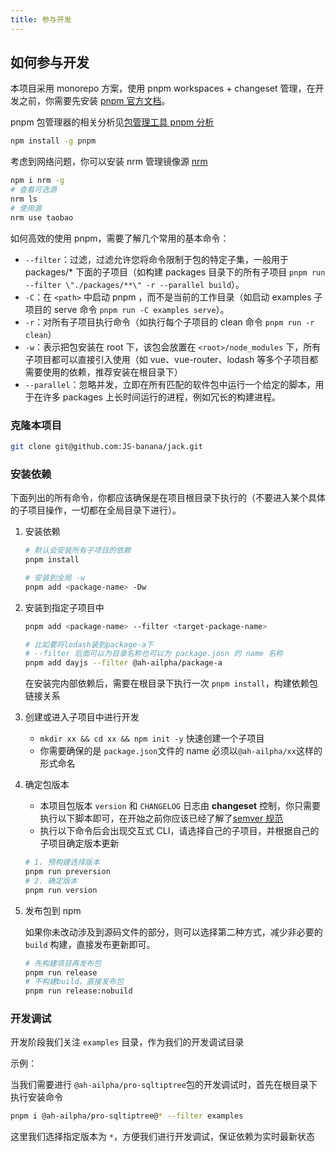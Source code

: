 ```yaml
---
title: 参与开发
---
```


## 如何参与开发

本项目采用 monorepo 方案，使用 pnpm workspaces + changeset 管理，在开发之前，你需要先安装 [pnpm 官方文档](https://pnpm.io/installation)。

pnpm 包管理器的相关分析见[包管理工具 pnpm 分析](https://www.yuque.com/docs/share/07d7ca77-290e-43bc-a2ec-6421ea44b822)

```sh
npm install -g pnpm
```

考虑到网络问题，你可以安装 nrm 管理镜像源 [nrm](https://www.npmjs.com/package/nrm)

```sh
npm i nrm -g
# 查看可选源
nrm ls
# 使用源
nrm use taobao
```

如何高效的使用 pnpm，需要了解几个常用的基本命令：

- `--filter`：过滤，过滤允许您将命令限制于包的特定子集，一般用于 packages/\* 下面的子项目（如构建 packages 目录下的所有子项目 `pnpm run --filter \"./packages/**\" -r --parallel build`）。
- `-C`：在 `<path>` 中启动 pnpm ，而不是当前的工作目录（如启动 examples 子项目的 serve 命令 `pnpm run -C examples serve`）。
- `-r`：对所有子项目执行命令（如执行每个子项目的 clean 命令 `pnpm run -r clean`）
- `-w`：表示把包安装在 root 下，该包会放置在 `<root>/node_modules` 下，所有子项目都可以直接引入使用（如 vue、vue-router、lodash 等多个子项目都需要使用的依赖，推荐安装在根目录下）
- `--parallel`：忽略并发，立即在所有匹配的软件包中运行一个给定的脚本，用于在许多 packages 上长时间运行的进程，例如冗长的构建进程。

### 克隆本项目

```sh
git clone git@github.com:JS-banana/jack.git
```

### 安装依赖

下面列出的所有命令，你都应该确保是在项目根目录下执行的（不要进入某个具体的子项目操作，一切都在全局目录下进行）。

1. 安装依赖

   ```sh
   # 默认会安装所有子项目的依赖
   pnpm install
   ```

   ```sh
   # 安装到全局 -w
   pnpm add <package-name> -Dw
   ```

2. 安装到指定子项目中

   ```sh
   pnpm add <package-name> --filter <target-package-name>

   # 比如要将lodash装到package-a下
   # --filter 后面可以为目录名称也可以为 package.josn 的 name 名称
   pnpm add dayjs --filter @ah-ailpha/package-a
   ```

   在安装完内部依赖后，需要在根目录下执行一次 `pnpm install`，构建依赖包链接关系

3. 创建或进入子项目中进行开发

   - `mkdir xx && cd xx && npm init -y` 快速创建一个子项目
   - 你需要确保的是 `package.json`文件的 name 必须以`@ah-ailpha/xx`这样的形式命名

4. 确定包版本

   - 本项目包版本 `version` 和 `CHANGELOG` 日志由 **changeset** 控制，你只需要执行以下脚本即可，在开始之前你应该已经了解了[semver 规范](../learn/semver.md)
   - 执行以下命令后会出现交互式 CLI，请选择自己的子项目，并根据自己的子项目确定版本更新

   ```sh
   # 1. 预构建选择版本
   pnpm run preversion
   # 2. 确定版本
   pnpm run version
   ```

5. 发布包到 npm

   如果你未改动涉及到源码文件的部分，则可以选择第二种方式，减少非必要的 `build` 构建，直接发布更新即可。

   ```sh
   # 先构建项目再发布包
   pnpm run release
   # 不构建build，直接发布包
   pnpm run release:nobuild
   ```

### 开发调试

开发阶段我们关注 `examples` 目录，作为我们的开发调试目录

示例：

当我们需要进行 `@ah-ailpha/pro-sqltiptree`包的开发调试时，首先在根目录下执行安装命令

```sh
pnpm i @ah-ailpha/pro-sqltiptree@* --filter examples
```

这里我们选择指定版本为 `*`，方便我们进行开发调试，保证依赖为实时最新状态
